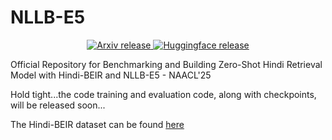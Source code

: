 # NLLB-E5

<p align="center">
    <a href="https://arxiv.org/pdf/2409.05401">
        <img alt="Arxiv release" src="https://img.shields.io/badge/arXiv-2305.14251-b31b1b.svg">
    </a>
     <a href="https://huggingface.co/collections/ArkaAcharya/hindi-beir-667004c0dc348adcabc629be">
        <img alt="Huggingface release" src="https://huggingface.co/datasets/huggingface/badges/resolve/main/dataset-on-hf-md-dark.svg">
    </a>
</p>

Official Repository for Benchmarking and Building Zero-Shot Hindi Retrieval Model with Hindi-BEIR and NLLB-E5 - NAACL'25

Hold tight...the code training and evaluation code, along with checkpoints, will be released soon...

The Hindi-BEIR dataset can be found [here](https://huggingface.co/collections/ArkaAcharya/hindi-beir-667004c0dc348adcabc629be)
